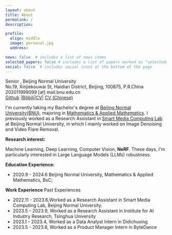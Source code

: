 ```yaml
---
layout: about
title: About
permalink: /
description: 

profile:
  align: middle
  image: personal.jpg
  address: 

news: false  # includes a list of news items
selected_papers: false # includes a list of papers marked as "selected={true}"
social: false  # includes social icons at the bottom of the page
---
```


Senior , Beijing Normal University<br>
No.19, Xinjiekouwai St, Haidian District, Beijing, 100875, P.R.China<br>
202011999099 [at] mail.bnu.edu.cn<br>
[Github](https://github.com/TianwenZhou) |[Bilibili](https://space.bilibili.com/207013776)|[CV](https://www.jianguoyun.com/p/DefoU7wQiOmkChjJx5EFIAA)| [CV (Chinese)](https://www.jianguoyun.com/p/DXzQKVgQiOmkChjEx5EFIAA)

I'm currently taking my Bachelor's degree at [Beijing Normal University(BNU)](http://www.bnu.edu.cn/), majoring in [Mathematics & Applied Mathematics](http://math.bnu.edu.cn/). I previously worked as a Research Assistant in [Smart Media Computing Lab](https://vmcl.bnu.edu.cn/news/index.htm) at Beijing Normal University, in which I mainly worked on Image Denoising and Video Flare Removal.

**Research interest:** 

Machine Learning, Deep Learning, Computer Vision, **NeRF**. These days, I'm particularly interested in Large Language Models (LLMs) robustness.

**Education Experience:** 
- 2020.9 - 2024.6 Beijing Normal University, Mathematics & Applied Mathematics, BsC;

**Work Experience**
Past Experiences
- 2022.11 - 2023.6,Worked as a Research Assistant in Smart Media Computing Lab, Beijing Normal University.
- 2023.5 - 2023.9, Worked as a Research Assistant in Institute for AI Industry Research, Tsinghua University
- 2023.1 - 2023.4, Worked as a Data Analyst Intern in Didichuxing
- 2023.5 - 2023.8, Worked as a Product Manager Intern in ByteDance
